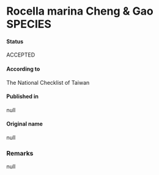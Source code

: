 Rocella marina Cheng & Gao SPECIES
=======

#### Status
ACCEPTED

#### According to
The National Checklist of Taiwan

#### Published in
null

#### Original name
null

### Remarks
null